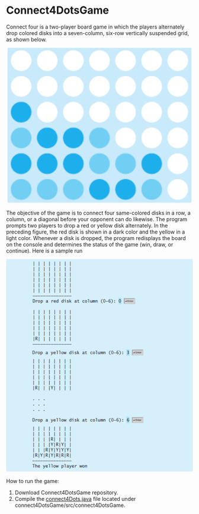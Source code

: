 # Connect4DotsGame  

Connect four is a two-player board game in which the players alternately drop colored disks
into a seven-column, six-row vertically suspended grid, as shown below.

![Image1](https://github.com/GurpreetSingh97/Connect4DotsGame/blob/main/Screen%20Shot%202022-01-03%20at%205.50.12%20PM.png)

The objective of the game is to connect four same-colored disks in a row, a column, or a
diagonal before your opponent can do likewise. The program prompts two players to drop a red
or yellow disk alternately. In the preceding figure, the red disk is shown in a dark color and the
yellow in a light color. Whenever a disk is dropped, the program redisplays the board on the
console and determines the status of the game (win, draw, or continue). Here is a sample run


![Image2](https://github.com/GurpreetSingh97/Connect4DotsGame/blob/main/Screen%20Shot%202022-01-03%20at%205.50.23%20PM.png)  

How to run the game:  
1. Download Connect4DotsGame repository.  
2. Compile the [connect4Dots.java](https://github.com/GurpreetSingh97/Connect4DotsGame/tree/main/src/connect4DotsGame) file located under connect4DotsGame/src/connect4DotsGame.
